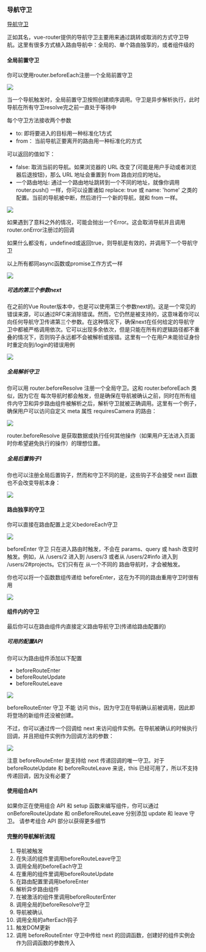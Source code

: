 ### 导航守卫
[导航守卫](https://router.vuejs.org/zh/guide/advanced/navigation-guards.html)

<p>正如其名，vue-router提供的导航守卫主要用来通过跳转或取消的方式守卫导航。这里有很多方式植入路由导航中：全局的、单个路由独享的，或者组件级的</p>

#### 全局前置守卫
<p>你可以使用router.beforeEach注册一个全局前置守卫</p>

<img src="@assets/vue3/quanjushouwei.png"/>

<p>当一个导航触发时，全局前置守卫按照创建顺序调用。守卫是异步解析执行，此时导航在所有守卫resolve完之前一直处于等待中</p>

<p>每个守卫方法接收两个参数</p>

* to: 即将要进入的目标用一种标准化1方式
* from： 当前导航正要离开的路由用一种标准化的方式
  
<p>可以返回的值如下：</p>

* false: 取消当前的导航。如果浏览器的 URL 改变了(可能是用户手动或者浏览器后退按钮)，那么 URL 地址会重置到 from 路由对应的地址。
* 一个路由地址: 通过一个路由地址跳转到一个不同的地址，就像你调用 router.push() 一样，你可以设置诸如 replace: true 或 name: 'home' 之类的配置。当前的导航被中断，然后进行一个新的导航，就和 from 一样。

<img src="@assets/vue3/luyoudizhi.png"/>

<p>如果遇到了意料之外的情况，可能会抛出一个Error。这会取消导航并且调用router.onError注册过的回调


如果什么都没有，undefined或返回true，则导航是有效的，并调用下一个导航守卫</p>

<p>以上所有都同async函数或promise工作方式一样</p>

<img src="@assets/vue3/yibushouwei.png"/>

##### 可选的第三个参数next
<p>在之前的Vue Router版本中，也是可以使用第三个参数next的。这是一个常见的错误来源，可以通过RFC来消除错误。然而，它仍然是被支持的，这意味着你可以向任何导航守卫传递第三个参数。在这种情况下，确保next在任何给定的导航守卫中都被严格调用依次。它可以出现多余依次，但是只能在所有的逻辑路径都不重叠的情况下，否则钩子永远都不会被解析或报错。这里有一个在用户未能验证身份时重定向到/login的错误用例</p>

<img src="@assets/vue3/next.png"/>

##### 全局解析守卫

<p>你可以用 router.beforeResolve 注册一个全局守卫。这和 router.beforeEach 类似，因为它在 每次导航时都会触发，但是确保在导航被确认之前，同时在所有组件内守卫和异步路由组件被解析之后，解析守卫就被正确调用。这里有一个例子，确保用户可以访问自定义 meta 属性 requiresCamera 的路由：</p>

<img src="@assets/vue3/quanjujiexi.png"/>

<p>router.beforeResolve 是获取数据或执行任何其他操作（如果用户无法进入页面时你希望避免执行的操作）的理想位置。</p>

##### 全局后置钩子1
<p>你也可以注册全局后置钩子，然而和守卫不同的是，这些钩子不会接受 next 函数也不会改变导航本身：</p>

<img src="@assets/vue3/houzhigouzi.png"/>

#### 路由独享的守卫
<p>你可以直接在路由配置上定义bedoreEach守卫</p>

<img src="@assets/vue3/luyouduxiang.png"/>

<p>beforeEnter 守卫 只在进入路由时触发，不会在 params、query 或 hash 改变时触发。例如，从 /users/2 进入到 /users/3 或者从 /users/2#info 进入到 /users/2#projects。它们只有在 从一个不同的 路由导航时，才会被触发。</p>

<p>你也可以将一个函数数组传递给 beforeEnter，这在为不同的路由重用守卫时很有用</p>

<img src="@assets/vue3/luyouduxianghanshu.png"/>

#### 组件内的守卫
<p>最后你可以在路由组件内直接定义路由导航守卫(传递给路由配置的)</p>

##### 可用的配置API
你可以为路由组件添加以下配置

* beforeRouteEnter
* beforeRouteUpdate
* beforeRouteLeave

<img src="@assets/vue3/zujianshouwei.png"/>

<p>beforeRouteEnter 守卫 不能 访问 this，因为守卫在导航确认前被调用，因此即将登场的新组件还没被创建。

不过，你可以通过传一个回调给 next 来访问组件实例。在导航被确认的时候执行回调，并且把组件实例作为回调方法的参数：</p>

<img src="@assets/vue3/zujianshouweithis.png"/>

<p>注意 beforeRouteEnter 是支持给 next 传递回调的唯一守卫。对于 beforeRouteUpdate 和 beforeRouteLeave 来说，this 已经可用了，所以不支持 传递回调，因为没有必要了</p>

#### 使用组合API
<p>如果你正在使用组合 API 和 setup 函数来编写组件，你可以通过 onBeforeRouteUpdate 和 onBeforeRouteLeave 分别添加 update 和 leave 守卫。 请参考组合 API 部分以获得更多细节</p>

#### 完整的导航解析流程

1. 导航被触发
2. 在失活的组件里调用beforeRouteLeave守卫
3. 调用全局的beforeEach守卫
4. 在重用的组件里调用beforeRouteUpdate
5. 在路由配置里调用beforeEnter
6. 解析异步路由组件
7. 在被激活的组件里调用beforeRouterEnter
8. 调用全局的beforeResolve守卫
9. 导航被确认
10. 调用全局的afterEach钩子
11. 触发DOM更新
12. 调用 beforeRouteEnter 守卫中传给 next 的回调函数，创建好的组件实例会作为回调函数的参数传入